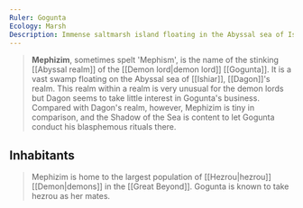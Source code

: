 ```yaml
---
Ruler: Gogunta
Ecology: Marsh
Description: Immense saltmarsh island floating in the Abyssal sea of Ishiar
---
```


> **Mephizim**, sometimes spelt 'Mephism', is the name of the stinking [[Abyssal realm]] of the [[Demon lord|demon lord]] [[Gogunta]]. It is a vast swamp floating on the Abyssal sea of [[Ishiar]], [[Dagon]]'s realm. This realm within a realm is very unusual for the demon lords but Dagon seems to take little interest in Gogunta's business. Compared with Dagon's realm, however, Mephizim is tiny in comparison, and the Shadow of the Sea is content to let Gogunta conduct his blasphemous rituals there.


## Inhabitants

> Mephizim is home to the largest population of [[Hezrou|hezrou]] [[Demon|demons]] in the [[Great Beyond]]. Gogunta is known to take hezrou as her mates.








